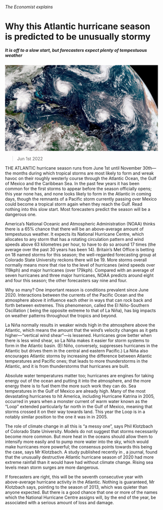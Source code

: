 ###### The Economist explains

# Why this Atlantic hurricane season is predicted to be unusually stormy 

##### It is off to a slow start, but forecasters expect plenty of tempestuous weather 

![image](images/20220604_BLP503.jpg) 

> Jun 1st 2022 

THE ATLANTIC hurricane season runs from June 1st until November 30th—the months during which tropical storms are most likely to form and wreak havoc on their roughly westerly course through the Atlantic Ocean, the Gulf of Mexico and the Caribbean Sea. In the past few years it has been common for the first storms to appear before the season officially opens; this year none has, and none looks likely to form in the Atlantic in coming days, though the remnants of a Pacific storm currently passing over Mexico could become a tropical storm again when they reach the Gulf. Read nothing into this slow start. Most forecasters predict the season will be a dangerous one.

America’s National Oceanic and Atmospheric Administration (NOAA) thinks there is a 65% chance that there will be an above-average amount of tempestuous weather. It expects its National Hurricane Centre, which allocates  to any storm that has a rotating circulation pattern and wind speeds above 63 kilometres per hour, to have to do so around 17 times (the average over the past 30 years has been 14). Britain’s Met Office is betting on 18 named storms for this season; the well-regarded forecasting group at Colorado State University reckons there will be 19. More storms overall normally means more that rise to the level of hurricanes (wind speeds over 119kph) and major hurricanes (over 179kph). Compared with an average of seven hurricanes and three major hurricanes, NOAA predicts around eight and four this season; the other forecasters say nine and four. 

Why so many? One important reason is  conditions prevalent since June 2020. Interactions between the currents of the Pacific Ocean and the atmosphere above it influence each other in ways that can rock back and forth between extremes. This phenomenon, called the El Niño-Southern Oscillation ( being the opposite extreme to that of La Niña), has big impacts on weather patterns throughout the tropics and beyond. 

La Niña normally results in weaker winds high in the atmosphere above the Atlantic, which means the amount that the wind’s velocity changes as it gets higher—“vertical wind shear”—is lessened. Hurricanes grow better when there is less wind shear, so La Niña makes it easier for storm systems to form in the Atlantic basin. (El Niño, conversely, suppresses hurricanes in the Atlantic but drives them in the central and eastern Pacific.) La Niña also encourages Atlantic storms by increasing the difference between Atlantic temperatures and Pacific ones; that leads to more thunderstorms in the Atlantic, and it is from thunderstorms that hurricanes are built. 

Absolute water temperatures matter too; hurricanes are engines for taking energy out of the ocean and putting it into the atmosphere, and the more energy there is to fuel them the more such work they can do. Sea temperatures in the Gulf of Mexico are already high. Many of the most devastating hurricanes to hit America, including Hurricane Katrina in 2005, occurred in years when a monster current of warm water known as the “Loop” extended particularly far north in the Gulf of Mexico, meaning that storms crossed it on their way towards land. This year the Loop is in a notably similar position to the one it was in in 2005. 

The role of climate change in all this is “a messy one”, says Phil Klotzbach of Colorado State University. Models do not suggest that storms necessarily become more common. But more heat in the oceans should allow them to intensify more easily and to pump more water into the sky, which would make hurricanes more powerful; the consensus points towards this being the case, says Mr Klotzbach. A study published recently in , a journal, found that the unusually destructive Atlantic hurricane season of 2020 had more extreme rainfall than it would have had without climate change. Rising sea levels mean storm surges are more dangerous.

If forecasters are right, this will be the seventh consecutive year with above-average hurricane activity in the Atlantic. Nothing is guaranteed, Mr Klotzbach says, pointing to the season of 2013, which was quieter than anyone expected. But there is a good chance that one or more of the names which the National Hurricane Centre assigns will, by the end of the year, be associated with a serious amount of loss and damage.






